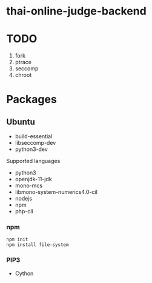 # thai-online-judge-backend

# TODO

1. fork
2. ptrace
3. seccomp
4. chroot

# Packages
## Ubuntu
* build-essential
* libseccomp-dev
* python3-dev

Supported languages
* python3
* openjdk-11-jdk
* mono-mcs
* libmono-system-numerics4.0-cil
* nodejs
* npm
* php-cli

### npm
```
npm init
npm install file-system
```

### PIP3
* Cython

